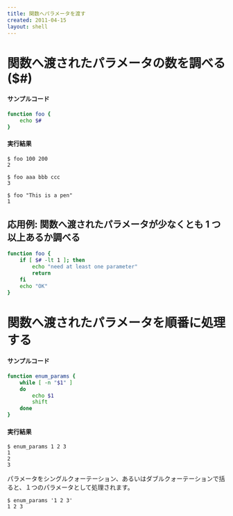 ```yaml
---
title: 関数へパラメータを渡す
created: 2011-04-15
layout: shell
---
```


関数へ渡されたパラメータの数を調べる ($#)
====

#### サンプルコード

```bash
function foo {
    echo $#
}
```

#### 実行結果

```
$ foo 100 200
2

$ foo aaa bbb ccc
3

$ foo "This is a pen"
1
```

応用例: 関数へ渡されたパラメータが少なくとも 1 つ以上あるか調べる
----

```bash
function foo {
    if [ $# -lt 1 ]; then
        echo "need at least one parameter"
        return
    fi
    echo "OK"
}
```

関数へ渡されたパラメータを順番に処理する
====

#### サンプルコード

```bash
function enum_params {
    while [ -n "$1" ]
    do
        echo $1
        shift
    done
}
```

#### 実行結果

```
$ enum_params 1 2 3
1
2
3
```

パラメータをシングルクォーテーション、あるいはダブルクォーテーションで括ると、１つのパラメータとして処理されます。

```
$ enum_params '1 2 3'
1 2 3
```


